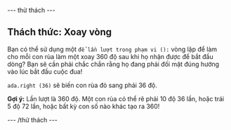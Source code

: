 \--- thử thách \---

## Thách thức: Xoay vòng

Bạn có thể sử dụng một `để lần lượt trong phạm vi ():` vòng lặp để làm cho mỗi con rùa làm một xoay 360 độ sau khi họ nhận được để bắt đầu dòng? Bạn sẽ cần phải chắc chắn rằng họ đang phải đối mặt đúng hướng vào lúc bắt đầu cuộc đua!

`ada.right (36)` sẽ biến con rùa đỏ sang phải 36 độ.

**Gợi ý:** Lần lượt là 360 độ. Một con rùa có thể rẽ phải 10 độ 36 lần, hoặc trái 5 độ 72 lần, hoặc bất kỳ con số nào khác tạo ra 360!

\--- /thử thách \---